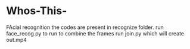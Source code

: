 # Whos-This-
FAcial recognition
the codes are present in recognize folder.
run face_recog.py to run
to combine the frames run join.py which will create out.mp4

